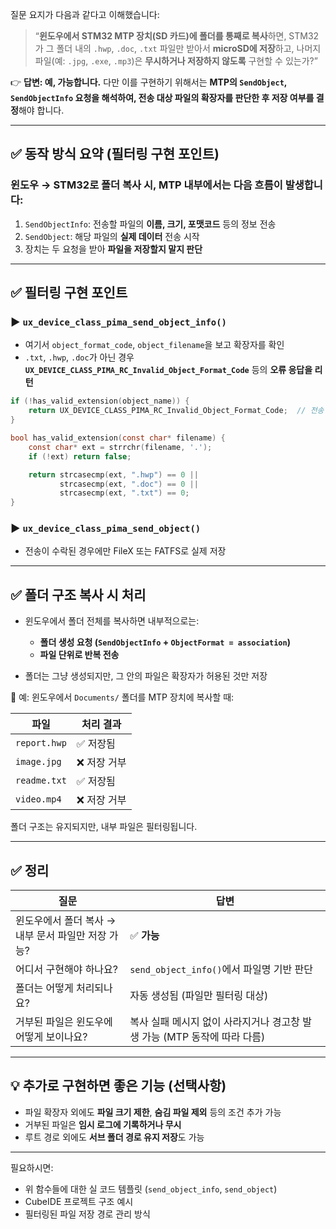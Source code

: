 질문 요지가 다음과 같다고 이해했습니다:

> “**윈도우에서 STM32 MTP 장치(SD 카드)에 폴더를 통째로 복사**하면, STM32가 그 폴더 내의 `.hwp`, `.doc`, `.txt` 파일만 받아서 **microSD에 저장**하고, 나머지 파일(예: `.jpg`, `.exe`, `.mp3`)은 **무시하거나 저장하지 않도록** 구현할 수 있는가?”

👉 **답변: 예, 가능합니다.**
다만 이를 구현하기 위해서는 **MTP의 `SendObject`, `SendObjectInfo` 요청을 해석하여, 전송 대상 파일의 확장자를 판단한 후 저장 여부를 결정**해야 합니다.

---

## ✅ 동작 방식 요약 (필터링 구현 포인트)

### 윈도우 → STM32로 폴더 복사 시, MTP 내부에서는 다음 흐름이 발생합니다:

1. `SendObjectInfo`: 전송할 파일의 **이름, 크기, 포맷코드** 등의 정보 전송
2. `SendObject`: 해당 파일의 **실제 데이터** 전송 시작
3. 장치는 두 요청을 받아 **파일을 저장할지 말지 판단**

---

## ✅ 필터링 구현 포인트

### ▶ `ux_device_class_pima_send_object_info()`

* 여기서 `object_format_code`, `object_filename`을 보고 확장자를 확인
* `.txt`, `.hwp`, `.doc`가 아닌 경우 **`UX_DEVICE_CLASS_PIMA_RC_Invalid_Object_Format_Code`** 등의 **오류 응답을 리턴**

```c
if (!has_valid_extension(object_name)) {
    return UX_DEVICE_CLASS_PIMA_RC_Invalid_Object_Format_Code;  // 전송 거부
}
```

```c
bool has_valid_extension(const char* filename) {
    const char* ext = strrchr(filename, '.');
    if (!ext) return false;

    return strcasecmp(ext, ".hwp") == 0 ||
           strcasecmp(ext, ".doc") == 0 ||
           strcasecmp(ext, ".txt") == 0;
}
```

### ▶ `ux_device_class_pima_send_object()`

* 전송이 수락된 경우에만 FileX 또는 FATFS로 실제 저장

---

## ✅ 폴더 구조 복사 시 처리

* 윈도우에서 폴더 전체를 복사하면 내부적으로는:

  * **폴더 생성 요청 (`SendObjectInfo` + `ObjectFormat = association`)**
  * **파일 단위로 반복 전송**
* 폴더는 그냥 생성되지만, 그 안의 파일은 확장자가 허용된 것만 저장

📁 예:
윈도우에서 `Documents/` 폴더를 MTP 장치에 복사할 때:

| 파일           | 처리 결과   |
| ------------ | ------- |
| `report.hwp` | ✅ 저장됨   |
| `image.jpg`  | ❌ 저장 거부 |
| `readme.txt` | ✅ 저장됨   |
| `video.mp4`  | ❌ 저장 거부 |

폴더 구조는 유지되지만, 내부 파일은 필터링됩니다.

---

## ✅ 정리

| 질문                             | 답변                                           |
| ------------------------------ | -------------------------------------------- |
| 윈도우에서 폴더 복사 → 내부 문서 파일만 저장 가능? | ✅ **가능**                                     |
| 어디서 구현해야 하나요?                  | `send_object_info()`에서 파일명 기반 판단             |
| 폴더는 어떻게 처리되나요?                 | 자동 생성됨 (파일만 필터링 대상)                          |
| 거부된 파일은 윈도우에 어떻게 보이나요?         | 복사 실패 메시지 없이 사라지거나 경고창 발생 가능 (MTP 동작에 따라 다름) |

---

## 💡 추가로 구현하면 좋은 기능 (선택사항)

* 파일 확장자 외에도 **파일 크기 제한**, **숨김 파일 제외** 등의 조건 추가 가능
* 거부된 파일은 **임시 로그에 기록하거나 무시**
* 루트 경로 외에도 **서브 폴더 경로 유지 저장**도 가능

---

필요하시면:

* 위 함수들에 대한 실 코드 템플릿 (`send_object_info`, `send_object`)
* CubeIDE 프로젝트 구조 예시
* 필터링된 파일 저장 경로 관리 방식
